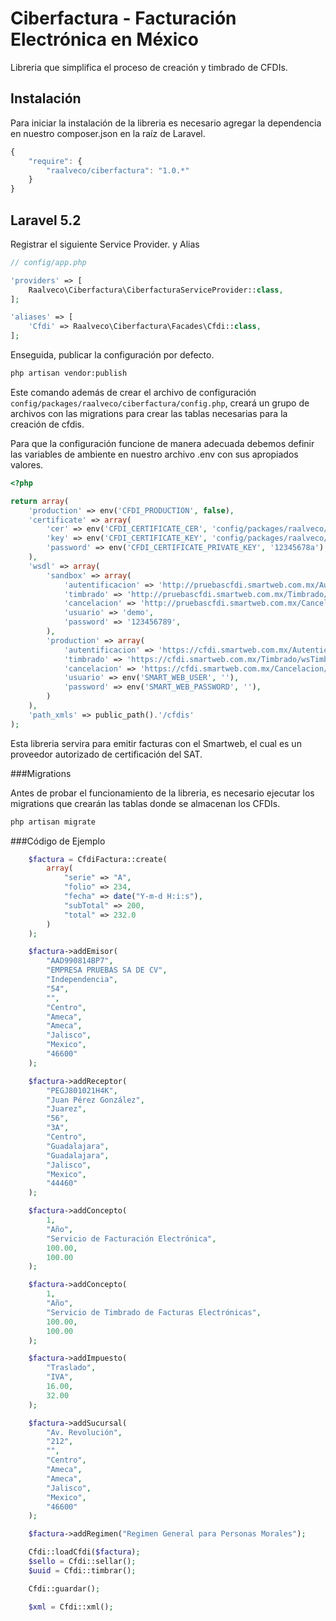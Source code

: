 # Ciberfactura - Facturación Electrónica en México

Libreria que simplifica el proceso de creación y timbrado de CFDIs.

## Instalación


Para iniciar la instalación de la libreria es necesario agregar la dependencia en nuestro composer.json en la raíz de Laravel.

```js
{
    "require": {
        "raalveco/ciberfactura": "1.0.*"
    }
}
```

## Laravel 5.2

Registrar el siguiente Service Provider. y Alias

```php
// config/app.php

'providers' => [
    Raalveco\Ciberfactura\CiberfacturaServiceProvider::class,
];

'aliases' => [
    'Cfdi' => Raalveco\Ciberfactura\Facades\Cfdi::class,
];
```

Enseguida, publicar la configuración por defecto.

```bash
php artisan vendor:publish
```

Este comando además de crear el archivo de configuración `config/packages/raalveco/ciberfactura/config.php`, creará un grupo de archivos con las migrations para crear las tablas necesarias para la creación de cfdis.

Para que la configuración funcione de manera adecuada debemos definir las variables de ambiente en nuestro archivo .env con sus apropiados valores.

```php
<?php

return array(
    'production' => env('CFDI_PRODUCTION', false),
    'certificate' => array(
        'cer' => env('CFDI_CERTIFICATE_CER', 'config/packages/raalveco/ciberfactura/certificate/aad990814bp7_1210261233s.cer'),
        'key' => env('CFDI_CERTIFICATE_KEY', 'config/packages/raalveco/ciberfactura/certificate/aad990814bp7_1210261233s.key'),
        'password' => env('CFDI_CERTIFICATE_PRIVATE_KEY', '12345678a')
    ),
    'wsdl' => array(
        'sandbox' => array(
            'autentificacion' => 'http://pruebascfdi.smartweb.com.mx/Autenticacion/wsAutenticacion.asmx?wsdl',
            'timbrado' => 'http://pruebascfdi.smartweb.com.mx/Timbrado/wsTimbrado.asmx?wsdl',
            'cancelacion' => 'http://pruebascfdi.smartweb.com.mx/Cancelacion/wsCancelacion.asmx?wsdl',
            'usuario' => 'demo',
            'password' => '123456789',
        ),
        'production' => array(
            'autentificacion' => 'https://cfdi.smartweb.com.mx/Autenticacion/wsAutenticacion.asmx?wsdl',
            'timbrado' => 'https://cfdi.smartweb.com.mx/Timbrado/wsTimbrado.asmx?wsdl',
            'cancelacion' => 'https://cfdi.smartweb.com.mx/Cancelacion/wsCancelacion.asmx?wsdl',
            'usuario' => env('SMART_WEB_USER', ''),
            'password' => env('SMART_WEB_PASSWORD', ''),
        )
    ),
    'path_xmls' => public_path().'/cfdis'
);

```

Esta libreria servira para emitir facturas con el Smartweb, el cual es un proveedor autorizado de certificación del SAT.

###Migrations

Antes de probar el funcionamiento de la libreria, es necesario ejecutar los migrations que crearán las tablas donde se almacenan los CFDIs.

```bash
php artisan migrate
```

###Código de Ejemplo

```php
    $factura = CfdiFactura::create(
        array(
            "serie" => "A",
            "folio" => 234,
            "fecha" => date("Y-m-d H:i:s"),
            "subTotal" => 200,
            "total" => 232.0
        )
    );

    $factura->addEmisor(
        "AAD990814BP7",
        "EMPRESA PRUEBAS SA DE CV",
        "Independencia",
        "54",
        "",
        "Centro",
        "Ameca",
        "Ameca",
        "Jalisco",
        "Mexico",
        "46600"
    );

    $factura->addReceptor(
        "PEGJ801021H4K",
        "Juan Pérez González",
        "Juarez",
        "56",
        "3A",
        "Centro",
        "Guadalajara",
        "Guadalajara",
        "Jalisco",
        "Mexico",
        "44460"
    );

    $factura->addConcepto(
        1,
        "Año",
        "Servicio de Facturación Electrónica",
        100.00,
        100.00
    );

    $factura->addConcepto(
        1,
        "Año",
        "Servicio de Timbrado de Facturas Electrónicas",
        100.00,
        100.00
    );

    $factura->addImpuesto(
        "Traslado",
        "IVA",
        16.00,
        32.00
    );

    $factura->addSucursal(
        "Av. Revolución",
        "212",
        "",
        "Centro",
        "Ameca",
        "Ameca",
        "Jalisco",
        "Mexico",
        "46600"
    );

    $factura->addRegimen("Regimen General para Personas Morales");

    Cfdi::loadCfdi($factura);
    $sello = Cfdi::sellar();
    $uuid = Cfdi::timbrar();

    Cfdi::guardar();

    $xml = Cfdi::xml();

```

